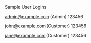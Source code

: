 
Sample User Logins

admin@example.com (Admin)
123456

john@example.com (Customer)
123456

jane@example.com (Customer)
123456
```


